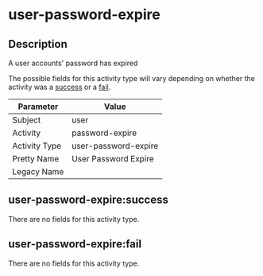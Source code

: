 user-password-expire
====================

Description
-----------
A user accounts' password has expired

The possible fields for this activity type will vary depending on whether the activity was a [success](#user-password-expiresuccess) or a [fail](#user-password-expirefail).

| Parameter     | Value                |
| ------------- | -------------------- |
| Subject       | user                 |
| Activity      | password-expire      |
| Activity Type | user-password-expire |
| Pretty Name   | User Password Expire |
| Legacy Name   |                      |

user-password-expire:success
----------------------------

There are no fields for this activity type.


user-password-expire:fail
-------------------------

There are no fields for this activity type.
